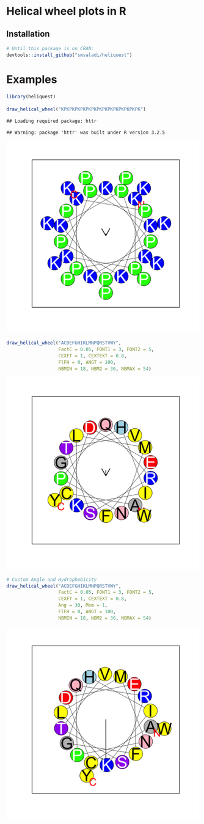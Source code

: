 

# Helical wheel plots in R

## Installation


```r
# Until this package is on CRAN:
devtools::install_github("smsaladi/heliquest")
```

# Examples


```r
library(heliquest)

draw_helical_wheel("KPKPKPKPKPKPKPKPKPKPKPKPKPKPK")
```

```
## Loading required package: httr
```

```
## Warning: package 'httr' was built under R version 3.2.5
```

<img src="README_files/figure-html/examples-1.png" width="576" />

```r
draw_helical_wheel("ACDEFGHIKLMNPQRSTVWY",
                   FactC = 0.05, FONT1 = 3, FONT2 = 5,
                   CEXFT = 1, CEXTEXT = 0.8,
                   FlFH = 0, ANGT = 100,
                   NBMIN = 18, NBM2 = 36, NBMAX = 54)
```

<img src="README_files/figure-html/examples-2.png" width="576" />

```r
# Custom Angle and Hydrophobicity
draw_helical_wheel("ACDEFGHIKLMNPQRSTVWY",
                   FactC = 0.05, FONT1 = 3, FONT2 = 5,
                   CEXFT = 1, CEXTEXT = 0.8,
                   Ang = 30, Mom = 1,
                   FlFH = 0, ANGT = 100,
                   NBMIN = 18, NBM2 = 36, NBMAX = 54)
```

<img src="README_files/figure-html/examples-3.png" width="576" />
